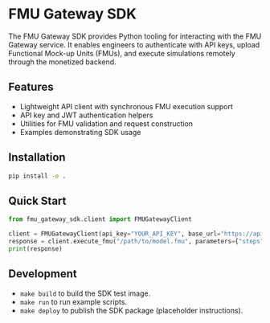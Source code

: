 # FMU Gateway SDK

The FMU Gateway SDK provides Python tooling for interacting with the FMU Gateway service. It enables engineers to authenticate with API keys, upload Functional Mock-up Units (FMUs), and execute simulations remotely through the monetized backend.

## Features
- Lightweight API client with synchronous FMU execution support
- API key and JWT authentication helpers
- Utilities for FMU validation and request construction
- Examples demonstrating SDK usage

## Installation
```bash
pip install -e .
```

## Quick Start
```python
from fmu_gateway_sdk.client import FMUGatewayClient

client = FMUGatewayClient(api_key="YOUR_API_KEY", base_url="https://api.fmu-gateway.com")
response = client.execute_fmu("/path/to/model.fmu", parameters={"steps": 100})
print(response)
```

## Development
- `make build` to build the SDK test image.
- `make run` to run example scripts.
- `make deploy` to publish the SDK package (placeholder instructions).

